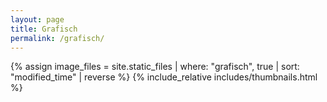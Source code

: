 ```yaml
---
layout: page
title: Grafisch
permalink: /grafisch/
---
```

{% assign image_files = site.static_files | where: "grafisch", true | sort: "modified_time" | reverse %}
{% include_relative includes/thumbnails.html %}